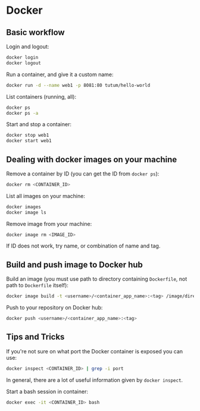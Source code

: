 # Docker

## Basic workflow

Login and logout:

```bash
docker login
docker logout
```

Run a container, and give it a custom name:

```bash
docker run -d --name web1 -p 8081:80 tutum/hello-world
```

List containers (running, all):

```bash
docker ps
docker ps -a
```

Start and stop a container:

```bash
docker stop web1
docker start web1
```

## Dealing with docker images on your machine

Remove a container by ID (you can get the ID from `docker ps`):

```bash
docker rm <CONTAINER_ID>
```

List all images on your machine:

```bash
docker images
docker image ls
```

Remove image from your machine:

```bash
docker image rm <IMAGE_ID>
```

If ID does not work, try name, or combination of name and tag.

## Build and push image to Docker hub

Build an image (you must use path to directory containing `Dockerfile`, not path to `Dockerfile` itself):

```bash
docker image build -t <username>/<container_app_name>:<tag> /image/directory/
```

Push to your repository on Docker hub:

```bash
docker push <username>/<container_app_name>:<tag>
```

## Tips and Tricks

If you're not sure on what port the Docker container is exposed you can use:

```bash
docker inspect <CONTAINER_ID> | grep -i port
```

In general, there are a lot of useful information given by `docker inspect`.

Start a bash session in container:

```bash
docker exec -it <CONTAINER_ID> bash
```
